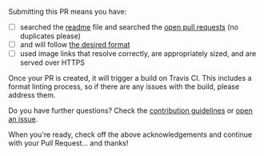 Submitting this PR means you have:

- [ ] searched the [readme][readme] file and searched the [open pull requests](https://github.com/edm00se/awesome-board-games/pulls) (no duplicates please)
- [ ] and will follow [the desired format][format-guide]
- [ ] used image links that resolve correctly, are appropriately sized, and are served over HTTPS

Once your PR is created, it will trigger a build on Travis CI. This includes a format linting process, so if there are any issues with the build, please address them.

Do you have further questions? Check the [contribution guidelines][contrib-guide] or [open an issue](https://github.com/edm00se/awesome-board-games/issues/new).

When you're ready, check off the above acknowledgements and continue with your Pull Request... and thanks!

[readme]: https://github.com/edm00se/awesome-board-games/blob/master/readme.md
[format-guide]: https://github.com/edm00se/awesome-board-games/blob/master/formatting.md
[contrib-guide]: https://github.com/edm00se/awesome-board-games/blob/master/contributing.md
